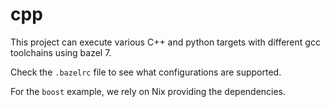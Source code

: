# cpp

This project can execute various C++ and python targets with different gcc toolchains using bazel 7.

Check the `.bazelrc` file to see what configurations are supported.

For the `boost` example, we rely on Nix providing the dependencies.
